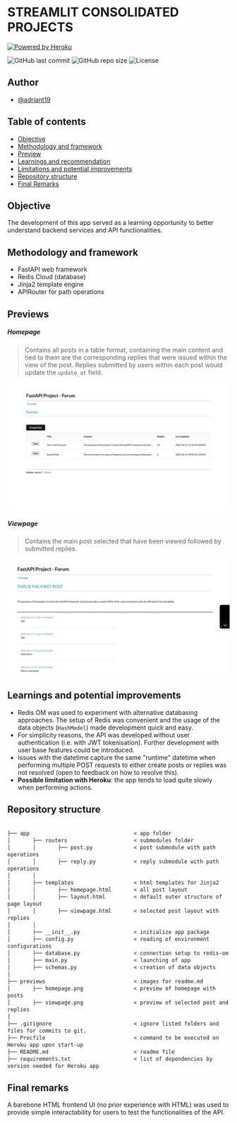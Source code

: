 # STREAMLIT CONSOLIDATED PROJECTS

<a href="https://fastapi-forum.herokuapp.com/">
<img alt="Powered by Heroku" title="Powered by 
Heroku" src="https://img.shields.io/badge/-Powered%20by%20Heroku-6567a5?style=for-the-badge&logo=heroku&logoColor=white"/></a>

![GitHub last commit](https://img.shields.io/github/last-commit/adriant19/fastapi-forum)
![GitHub repo size](https://img.shields.io/github/repo-size/adriant19/fastapi-forum)
![License](https://img.shields.io/badge/License-MIT-green)

## Author

-   [@adriant19](https://github.com/adriant19)

## Table of contents

-   [Objective](#objective)
-   [Methodology and framework](#methodology-and-framework)
-   [Preview](#preview)
-   [Learnings and recommendation](#learnings-and-recommendation)
-   [Limitations and potential improvements](#limitations-and-potential-improvements)
-   [Repository structure](#repository-structure)
-   [Final Remarks](#final-remarks)

## Objective

The development of this app served as a learning opportunity to better understand backend services and API functionalities.

## Methodology and framework

-   FastAPI web framework
-   Redis Cloud (database)
-   Jinja2 template engine
-   APIRouter for path operations

## Previews

##### Homepage

> Contains all posts in a table format, containing the main content and tied to them are the corresponding replies that were issued within the view of the post. Replies submitted by users within each post would update the `update_at` field.

![Homepage](previews/homepage.png)

##### Viewpage

> Contains the main post selected that have been viewed followed by submitted replies.

![Post Page](previews/viewpage.png)

## Learnings and potential improvements

-   Redis OM was used to experiment with alternative databasing approaches. The setup of Redis was convenient and the usage of the data objects (`HashModel`) made development quick and easy.
-   For simplicity reasons, the API was developed without user authentication (i.e. with JWT tokenisation). Further development with user base features could be introduced.
-   Issues with the datetime capture the same "runtime" datetime when performing multiple POST requests to either create posts or replies was not resolved (open to feedback on how to resolve this).
-   **Possible limitation with Heroku**: the app tends to load quite slowly when performing actions.

## Repository structure

```

├── app                                 < app folder
│       ├── routers                     < submodules folder
│       │       ├── post.py             < post submodule with path operations
│       │       ├── reply.py            < reply submodule with path operations
│       │
│       ├── templates                   < html templates for Jinja2
│       │       ├── homepage.html       < all post layout
│       │       ├── layout.html         < default outer structure of page layout
│       │       ├── viewpage.html       < selected post layout with replies
│       │
│       ├── __init__.py                 < initialize app package
│       ├── config.py                   < reading of environment configurations
│       ├── database.py                 < connection setup to redis-om
│       ├── main.py                     < launching of app
│       ├── schemas.py                  < creation of data objects
│
├── previews                            < images for readme.md
│       ├── homepage.png                < preview of homepage with posts
│       ├── viewpage.png                < preview of selected post and replies
│
├── .gitignore                          < ignore listed folders and files for commits to git.
├── Procfile                            < command to be executed on Heroku app upon start-up
├── README.md                           < readme file
├── requirements.txt                    < list of dependencies by version needed for Heroku app

```

## Final remarks

A barebone HTML frontend UI (no prior experience with HTML) was used to provide simple interactability for users to test the functionalities of the API.
